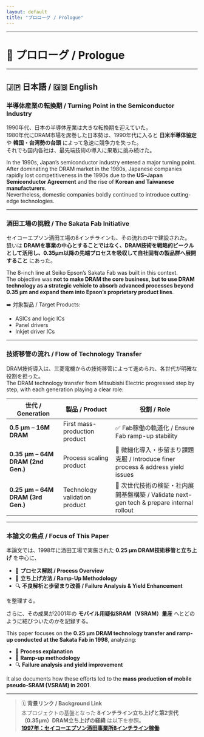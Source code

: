 ```yaml
---
layout: default
title: "プロローグ / Prologue"
---
```


---

# 📖 プロローグ / Prologue

---

## 🇯🇵 日本語 / 🇬🇧 English

### 半導体産業の転換期 / Turning Point in the Semiconductor Industry

1990年代、日本の半導体産業は大きな転換期を迎えていた。  
1980年代にDRAM市場を席巻した日本勢は、1990年代に入ると **日米半導体協定** や **韓国・台湾勢の台頭** によって急速に競争力を失った。  
それでも国内各社は、最先端技術の導入に果敢に挑み続けた。  

In the 1990s, Japan’s semiconductor industry entered a major turning point.  
After dominating the DRAM market in the 1980s, Japanese companies rapidly lost competitiveness in the 1990s due to the **US–Japan Semiconductor Agreement** and the rise of **Korean and Taiwanese manufacturers**.  
Nevertheless, domestic companies boldly continued to introduce cutting-edge technologies.  

---

### 酒田工場の挑戦 / The Sakata Fab Initiative

セイコーエプソン酒田工場の8インチラインも、その流れの中で建設された。  
狙いは **DRAMを事業の中心とすることではなく、DRAM技術を戦略的ビークルとして活用し、0.35µm以降の先端プロセスを吸収して自社固有の製品群へ展開すること** にあった。  

The 8-inch line at Seiko Epson’s Sakata Fab was built in this context.  
The objective was **not to make DRAM the core business, but to use DRAM technology as a strategic vehicle to absorb advanced processes beyond 0.35 µm and expand them into Epson’s proprietary product lines**.  

➡️ 対象製品 / Target Products:  
- ASICs and logic ICs  
- Panel drivers  
- Inkjet driver ICs  

---

### 技術移管の流れ / Flow of Technology Transfer

DRAM技術導入は、三菱電機からの技術移管によって進められ、各世代が明確な役割を担った。  
The DRAM technology transfer from Mitsubishi Electric progressed step by step, with each generation playing a clear role:  

| 世代 / Generation | 製品 / Product | 役割 / Role |
|------------------|----------------|-------------|
| **0.5 µm – 16M DRAM** | First mass-production product | ✅ Fab稼働の軌道化 / Ensure Fab ramp-up stability |
| **0.35 µm – 64M DRAM (2nd Gen.)** | Process scaling product | 🔧 微細化導入・歩留まり課題克服 / Introduce finer process & address yield issues |
| **0.25 µm – 64M DRAM (3rd Gen.)** | Technology validation product | 🔬 次世代技術の検証・社内展開基盤構築 / Validate next-gen tech & prepare internal rollout |

---

### 本論文の焦点 / Focus of This Paper

本論文では、1998年に酒田工場で実施された **0.25 µm DRAM技術移管と立ち上げ** を中心に、  

- 🧪 **プロセス解説 / Process Overview**  
- 🚀 **立ち上げ方法 / Ramp-Up Methodology**  
- 🔍 **不良解析と歩留まり改善 / Failure Analysis & Yield Enhancement**  

を整理する。  

さらに、その成果が2001年の **モバイル用疑似SRAM（VSRAM）量産** へとどのように結びついたのかを記録する。  

This paper focuses on the **0.25 µm DRAM technology transfer and ramp-up conducted at the Sakata Fab in 1998**, analyzing:  

- 🧪 **Process explanation**  
- 🚀 **Ramp-up methodology**  
- 🔍 **Failure analysis and yield improvement**  

It also documents how these efforts led to the **mass production of mobile pseudo-SRAM (VSRAM) in 2001**.  

---

> 🗓️ **背景リンク / Background Link**  
> 本プロジェクトの基盤となった **8インチライン立ち上げと第2世代（0.35μm）DRAM立ち上げの経緯** は以下を参照。  
> **[1997年：セイコーエプソン酒田事業所8インチライン稼働](../../in1997/Epson_Sakata_8inch_Line.md)**

